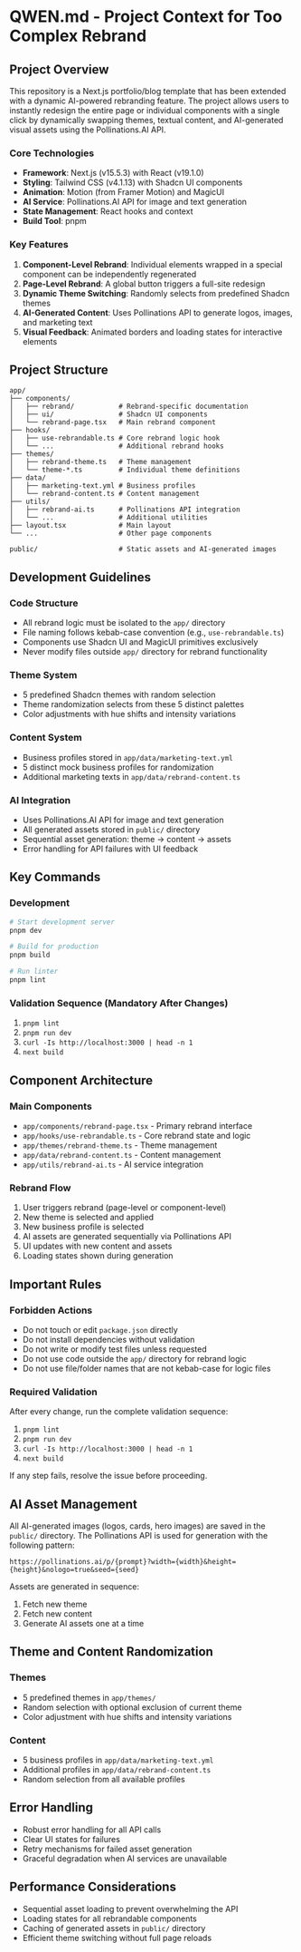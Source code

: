 # QWEN.md - Project Context for Too Complex Rebrand

## Project Overview

This repository is a Next.js portfolio/blog template that has been extended with a dynamic AI-powered rebranding feature. The project allows users to instantly redesign the entire page or individual components with a single click by dynamically swapping themes, textual content, and AI-generated visual assets using the Pollinations.AI API.

### Core Technologies
- **Framework**: Next.js (v15.5.3) with React (v19.1.0)
- **Styling**: Tailwind CSS (v4.1.13) with Shadcn UI components
- **Animation**: Motion (from Framer Motion) and MagicUI
- **AI Service**: Pollinations.AI API for image and text generation
- **State Management**: React hooks and context
- **Build Tool**: pnpm

### Key Features
1. **Component-Level Rebrand**: Individual elements wrapped in a special component can be independently regenerated
2. **Page-Level Rebrand**: A global button triggers a full-site redesign
3. **Dynamic Theme Switching**: Randomly selects from predefined Shadcn themes
4. **AI-Generated Content**: Uses Pollinations API to generate logos, images, and marketing text
5. **Visual Feedback**: Animated borders and loading states for interactive elements

## Project Structure

```
app/
├── components/
│   ├── rebrand/           # Rebrand-specific documentation
│   ├── ui/                # Shadcn UI components
│   └── rebrand-page.tsx   # Main rebrand component
├── hooks/
│   ├── use-rebrandable.ts # Core rebrand logic hook
│   └── ...                # Additional rebrand hooks
├── themes/
│   ├── rebrand-theme.ts   # Theme management
│   └── theme-*.ts         # Individual theme definitions
├── data/
│   ├── marketing-text.yml # Business profiles
│   └── rebrand-content.ts # Content management
├── utils/
│   ├── rebrand-ai.ts      # Pollinations API integration
│   └── ...                # Additional utilities
├── layout.tsx             # Main layout
└── ...                    # Other page components

public/                    # Static assets and AI-generated images
```

## Development Guidelines

### Code Structure
- All rebrand logic must be isolated to the `app/` directory
- File naming follows kebab-case convention (e.g., `use-rebrandable.ts`)
- Components use Shadcn UI and MagicUI primitives exclusively
- Never modify files outside `app/` directory for rebrand functionality

### Theme System
- 5 predefined Shadcn themes with random selection
- Theme randomization selects from these 5 distinct palettes
- Color adjustments with hue shifts and intensity variations

### Content System
- Business profiles stored in `app/data/marketing-text.yml`
- 5 distinct mock business profiles for randomization
- Additional marketing texts in `app/data/rebrand-content.ts`

### AI Integration
- Uses Pollinations.AI API for image and text generation
- All generated assets stored in `public/` directory
- Sequential asset generation: theme → content → assets
- Error handling for API failures with UI feedback

## Key Commands

### Development
```bash
# Start development server
pnpm dev

# Build for production
pnpm build

# Run linter
pnpm lint
```

### Validation Sequence (Mandatory After Changes)
1. `pnpm lint`
2. `pnpm run dev`
3. `curl -Is http://localhost:3000 | head -n 1`
4. `next build`

## Component Architecture

### Main Components
- `app/components/rebrand-page.tsx` - Primary rebrand interface
- `app/hooks/use-rebrandable.ts` - Core rebrand state and logic
- `app/themes/rebrand-theme.ts` - Theme management
- `app/data/rebrand-content.ts` - Content management
- `app/utils/rebrand-ai.ts` - AI service integration

### Rebrand Flow
1. User triggers rebrand (page-level or component-level)
2. New theme is selected and applied
3. New business profile is selected
4. AI assets are generated sequentially via Pollinations API
5. UI updates with new content and assets
6. Loading states shown during generation

## Important Rules

### Forbidden Actions
- Do not touch or edit `package.json` directly
- Do not install dependencies without validation
- Do not write or modify test files unless requested
- Do not use code outside the `app/` directory for rebrand logic
- Do not use file/folder names that are not kebab-case for logic files

### Required Validation
After every change, run the complete validation sequence:
1. `pnpm lint`
2. `pnpm run dev`
3. `curl -Is http://localhost:3000 | head -n 1`
4. `next build`

If any step fails, resolve the issue before proceeding.

## AI Asset Management

All AI-generated images (logos, cards, hero images) are saved in the `public/` directory. The Pollinations API is used for generation with the following pattern:

```
https://pollinations.ai/p/{prompt}?width={width}&height={height}&nologo=true&seed={seed}
```

Assets are generated in sequence:
1. Fetch new theme
2. Fetch new content
3. Generate AI assets one at a time

## Theme and Content Randomization

### Themes
- 5 predefined themes in `app/themes/`
- Random selection with optional exclusion of current theme
- Color adjustment with hue shifts and intensity variations

### Content
- 5 business profiles in `app/data/marketing-text.yml`
- Additional profiles in `app/data/rebrand-content.ts`
- Random selection from all available profiles

## Error Handling

- Robust error handling for all API calls
- Clear UI states for failures
- Retry mechanisms for failed asset generation
- Graceful degradation when AI services are unavailable

## Performance Considerations

- Sequential asset loading to prevent overwhelming the API
- Loading states for all rebrandable components
- Caching of generated assets in `public/` directory
- Efficient theme switching without full page reloads